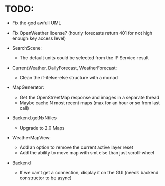 # TODO:
- Fix the god awfull UML


- Fix OpenWeather license? (hourly forecasts return 401 for not high enough key access level)


- SearchScene:
  - The default units could be selected from the IP Service result


- CurrentWeather, DailyForecast, WeatherForecast:
  - Clean the if-ifelse-else structure with a monad


- MapGenerator:
  - Get the OpenStreetMap response and images in a separate thread
  - Maybe cache N most recent maps (max for an hour or so from last call)

- Backend.getNxNtiles
  - Upgrade to 2.0 Maps

- WeatherMapView:
  - Add an option to remove the current active layer reset
  - Add the ability to move map with smt else than just scroll-wheel


- Backend
  - If we can't get a connection, display it on the GUI (needs backend constructor to be async)

